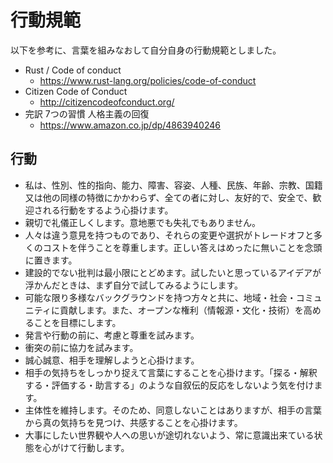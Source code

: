 # 行動規範

以下を参考に、言葉を組みなおして自分自身の行動規範としました。

* Rust / Code of conduct
  * https://www.rust-lang.org/policies/code-of-conduct
* Citizen Code of Conduct
  * http://citizencodeofconduct.org/
* 完訳 7つの習慣 人格主義の回復
  * https://www.amazon.co.jp/dp/4863940246

## 行動

* 私は、性別、性的指向、能力、障害、容姿、人種、民族、年齢、宗教、国籍又は他の同様の特徴にかかわらず、全ての者に対し、友好的で、安全で、歓迎される行動をするよう心掛けます。
* 親切で礼儀正しくします。意地悪でも失礼でもありません。
* 人々は違う意見を持つものであり、それらの変更や選択がトレードオフと多くのコストを伴うことを尊重します。正しい答えはめったに無いことを念頭に置きます。
* 建設的でない批判は最小限にとどめます。試したいと思っているアイデアが浮かんだときは、まず自分で試してみるようにします。
* 可能な限り多様なバックグラウンドを持つ方々と共に、地域・社会・コミュニティに貢献します。また、オープンな権利（情報源・文化・技術）を高めることを目標にします。
* 発言や行動の前に、考慮と尊重を試みます。
* 衝突の前に協力を試みます。
* 誠心誠意、相手を理解しようと心掛けます。
* 相手の気持ちをしっかり捉えて言葉にすることを心掛けます。「探る・解釈する・評価する・助言する」のような自叙伝的反応をしないよう気を付けます。
* 主体性を維持します。そのため、同意しないことはありますが、相手の言葉から真の気持ちを見つけ、共感することを心掛けます。
* 大事にしたい世界観や人への思いが途切れないよう、常に意識出来ている状態を心がけて行動します。
